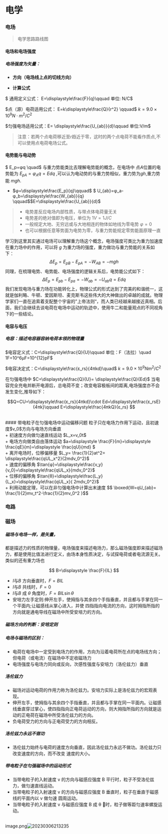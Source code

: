 # 电学
### 电场

>电学思路路线图
#### 电场和电场强度
##### 电场强度为矢量： 
- **方向（电场线上点的切线方向）**
+ **计算公式**

$
通用定义公式： E=\displaystyle\frac{F}{q}\qquad
单位: N/C$

$点（源）电荷适用公式：
 E=k\displaystyle\frac{Q}{r^2} \qquad$ $k=9.0\times10^9N\cdot m^2/C^2$


$匀强电场适用公式：E= \displaystyle\frac{U_{ab}}{d}\qquad 单位:V/m$
>注意：若两个点电荷移近至$r$趋近于零，这时的两个点电荷不能看作质点,不可以使用点电荷电场公式。
#### 电势能与电动势
$
E_p=φq 
\quad$ 与重力势能类比去理解电势能的概念，在电场中 点*A*位置的电势能为
 $E_{pA}=φ_Αq=Edq$ ,可以认为电动势的与重力势相似，重力势为$gh$,重力势能 $mgh$.

+ $φ=\displaystyle\frac{E_p}{q}\qquad$ $
U_{ab}=φ_a-φ_b=\displaystyle\frac{W_{ab}}{q}
\qquad$$E=\displaystyle\frac{U_{ab}}{d}$ 

>+ 电势差反应电场内部性质，与带点体电荷量无关
>+ 电势差的绝对值即为电压，单位为 $1V=1J/C$
>+ 一般规定大地、无穷远或与大地相连的物体如地线为零电势 $φ=0$
>+ 也可以根据任意等势面为电势为零，与重力势能规定零势能面原理一直

学习到这里其实通过电场可以理解重力场这个概念，电场强度可类比为重力加速度在重力场中的作用，可以将 $g$ 为重力场的强度，重力做功与重力势能的关系如下：$$
ΔE_p=E_{pB}-E_{pA}=-W_{AB}=-mgh
$$
同理，在梳理电势、电势能、电场强度的逻辑关系后，电势能公式如下：
$$
ΔE_p=E_{pb}-E_{pa}=-W_{ab}=-U_{ab}q=Edq
$$
我们发现电场与重力场在功能转化上，物理公式的形式达到了完美的和谐统一，这就是伽利略、牛顿、爱因斯坦、麦克斯韦这些伟大的大神做出的卓越的成就。物理学家们一直在追索着支配整个宇宙的”上帝法则“，而人类已经越来越接近真相。后面，我们会继续去谈电荷在电场中运动的轨迹中，使用牛二和能量观点的不同视角下的一些结论。

#### 电容与电压
##### 电容：描述电容器容纳电荷本领的物理量

$电容定义式：C=\displaystyle\frac{Q}{U}\qquad 单位：F（法拉）\quad 1F=10^6μF=10^{12}pF$

$电容决定式：C=\displaystyle\frac{ε_rs}{4πkd}\quad$ $k=9.0\times10^9Nm^2/C^2$

在匀强电场中 $C=\displaystyle\frac{Q}{U}= \displaystyle\frac{Q}{Ed}$  当电容完全充电并断开电源后，总电荷不变；改变电容极板间的距离,电场强度亦不会发生变化,推导如下：

$$Q=CU=\displaystyle\frac{ε_rs}{4πkd}\cdot Ed=\displaystyle\frac{ε_rsE}{4πk}\qquad E=\displaystyle\frac{4πkQ}{ε_rs} $$

<br>
#### 带电粒子在匀强电场中运动偏移问题
粒子只在电场力作用下运动，且初速度$v_0$方向与电场方向垂直
<br>
+ 初速度方向做匀速直线运动 $L_x=v_0t$
<br>
+ 电场方向做类自由落体运动 $a=\displaystyle \frac{F}{m}=\displaystyle \frac{qE}{m}=\displaystyle \frac{qU}{md} $
<br>
+ 离开电场时，位移偏移量 $L_y= \frac{1}{2}at^2= \displaystyle\frac{qUL_x^2}{2mdv_0^2}$
<br>
+ 速度的偏移角 $\tan{φ}=\displaystyle\frac{v_y}{v_0}=\displaystyle\frac{qUL_x}{mdv_0^2}$
<br>
+ 位移的偏移角 $\tan{θ}=\displaystyle\frac{L_y}{L_x}=\displaystyle\frac{qUL_x}{ 2mdv_0^2}$ 
<br>
+ 利用动能定理，可以在非匀强电场中计算出末速度
 $$
\boxed{W=qU_{ab}= \frac{1}{2}mv_t^2-\frac{1}{2}mv_0^2
}$$

### 电路


### 磁场

##### 磁场与电场一样，是矢量，

都是描述力的性质的物理量，电场强度来描述电场力，那么磁场强度即来描述磁场力，都是使用比值法进行定义，由场本身性质决定，与试探电荷或者电流源无关。类似的还有重力场也

$$
B=\displaystyle \frac{F}{IL}
$$
+ $I$与$B$ 方向垂直时，$F=BIL$
+ $I$与$B$ 共线时，$F=0$ 
+ $I$与$B$ 成 $θ$ 角度时，$F=BIL\sin \theta$
+ 安培力左手定则:伸开左手，使拇指与其余四个手指垂直，并且都与手掌在同一个平面内;让磁感线从掌心进入，并使 四指指向电流的方向，这时拇指所指的方向就是通电导线在磁场中所受安培力的方向。

##### 磁场方向的判断：安培定则

##### 电场与磁场的区别：
+ 电荷在电场中一定受到电场力的作用，方向为沿着电荷所在点的电场线方向；但电荷（或电流）在磁场中不定收磁场力
+ 电场强度与电场力同向或反向，次感性强度与安培力（洛伦兹力）垂直 

##### 洛伦兹力
+ 磁场对运动电荷的作用力称为洛伦兹力。安培力实际上是洛伦兹力的宏观表现。
+ 伸开左手，使拇指与其余四个手指垂直，并且都与手掌在同一平面内。让磁感线垂直穿过掌心，使四指指向正电荷运动的方向，则大拇指所指的方向就是运动的正电荷在磁场中所受洛伦兹力的方向。
+  负电荷受力的方向与正电荷受力的方向相反。

##### 洛伦兹力永远不做功   

+ 洛伦兹力始终与电荷的速度方向垂直，因此洛伦兹力永远不做功。洛伦兹力只改变速度的方向，而不改变 速度的大小。

##### 带电粒子在匀强磁场中的运动形式

+ 当带电粒子的入射速度 v 的方向与磁感应强度 B 平行时，粒子不受洛伦兹力，做匀速直线运动。    
+ 当带电粒子的入射速度 v 的方向与磁感应强度 B 垂直时，粒子在垂直于磁感线的平面内以 v 做匀速 圆周运动。
+ 当带电粒子的入射速度 v 与磁感应强度 B 成 θ 􏰂时，粒子做等距匀速率螺旋运动。

<br>
image.png<img src="https://cdn.jsdelivr.net/gh/rorymcllrory007/picgo@main/pictures/20230306213235.png" alt="20230306213235">

  










